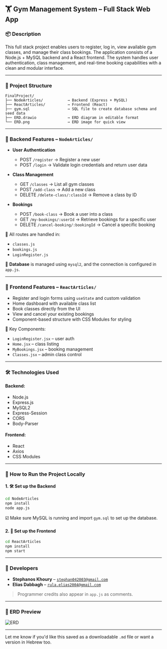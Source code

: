 ## 🏋️ Gym Management System – Full Stack Web App

### 📦 Description

This full stack project enables users to register, log in, view available gym classes, and manage their class bookings. The application consists of a Node.js + MySQL backend and a React frontend. The system handles user authentication, class management, and real-time booking capabilities with a clean and modular interface.

---

### 📂 Project Structure

```
FinalProject/
├── NodeArticles/           → Backend (Express + MySQL)
├── ReactArticles/          → Frontend (React)
├── gym.sql                 → SQL file to create database schema and seed data
├── ERD.drawio              → ERD diagram in editable format
└── ERD.png                 → ERD image for quick view
```

---

### 🔌 Backend Features – `NodeArticles/`

* **User Authentication**

  * POST `/register` → Register a new user
  * POST `/login` → Validate login credentials and return user data
* **Class Management**

  * GET `/classes` → List all gym classes
  * POST `/add-class` → Add a new class
  * DELETE `/delete-class/:classId` → Remove a class by ID
* **Bookings**

  * POST `/book-class` → Book a user into a class
  * GET `/my-bookings/:userId` → Retrieve bookings for a specific user
  * DELETE `/cancel-booking/:bookingId` → Cancel a specific booking

📁 All routes are handled in:

* `classes.js`
* `bookings.js`
* `LoginRegister.js`

📌 **Database** is managed using `mysql2`, and the connection is configured in `app.js`.

---

### 🎨 Frontend Features – `ReactArticles/`

* Register and login forms using `useState` and custom validation
* Home dashboard with available class list
* Book classes directly from the UI
* View and cancel your existing bookings
* Component-based structure with CSS Modules for styling

📁 Key Components:

* `LoginRegister.jsx` – user auth
* `Home.jsx` – class listing
* `MyBookings.jsx` – booking management
* `Classes.jsx` – admin class control

---

### 🛠️ Technologies Used

#### Backend:

* Node.js
* Express.js
* MySQL2
* Express-Session
* CORS
* Body-Parser

#### Frontend:

* React
* Axios
* CSS Modules

---

### 🧪 How to Run the Project Locally

#### 1. 🛠 Set up the Backend

```bash
cd NodeArticles
npm install
node app.js
```

☑️ Make sure MySQL is running and import `gym.sql` to set up the database.

#### 2. 🎨 Set up the Frontend

```bash
cd ReactArticles
npm install
npm start
```

---

### 👥 Developers

* **Stephanos Khoury** – [`stephan042003@gmail.com`](mailto:stephan042003@gmail.com)
* **Elias Dabbagh** – [`rula.elias2004@gmail.com`](mailto:rula.elias2004@gmail.com)

> Programmer credits also appear in `app.js` as comments.

---

### 📸 ERD Preview

![ERD](./ERD.png)



---

Let me know if you'd like this saved as a downloadable `.md` file or want a version in Hebrew too.
